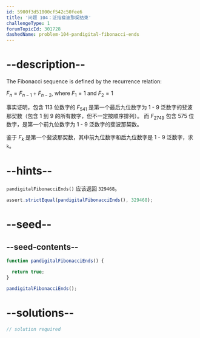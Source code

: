 ```yaml
---
id: 5900f3d51000cf542c50fee6
title: '问题 104：泛指斐波那契结束'
challengeType: 1
forumTopicId: 301728
dashedName: problem-104-pandigital-fibonacci-ends
---
```


# --description--

The Fibonacci sequence is defined by the recurrence relation:

$F_n = F_{n − 1} + F_{n − 2}$, where $F_1 = 1$ and $F_2 = 1$

事实证明，包含 113 位数字的 $F_{541}$ 是第一个最后九位数字为 1 - 9 泛数字的斐波那契数（包含 1 到 9 的所有数字，但不一定按顺序排列）。 而 $F_{2749}$ 包含 575 位数字，是第一个前九位数字为 1 - 9 泛数字的斐波那契数。

鉴于 $F_k$ 是第一个斐波那契数，其中前九位数字和后九位数字是 1 - 9 泛数字，求 `k`。

# --hints--

`pandigitalFibonacciEnds()` 应该返回 `329468`。

```js
assert.strictEqual(pandigitalFibonacciEnds(), 329468);
```

# --seed--

## --seed-contents--

```js
function pandigitalFibonacciEnds() {

  return true;
}

pandigitalFibonacciEnds();
```

# --solutions--

```js
// solution required
```
